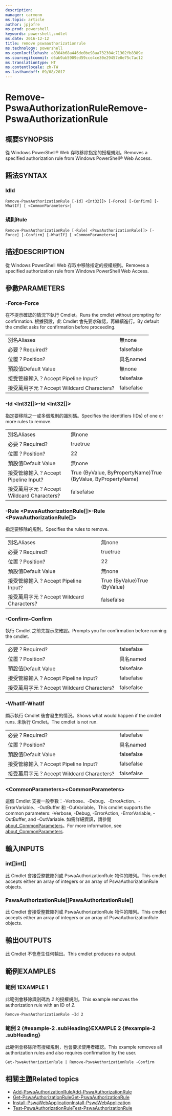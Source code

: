 ```yaml
---
description: 
manager: carmonm
ms.topic: article
author: jpjofre
ms.prod: powershell
keywords: powershell,cmdlet
ms.date: 2016-12-12
title: remove pswaauthorizationrule
ms.technology: powershell
ms.openlocfilehash: a8304b68a446de0be98aa732304c71302fb8389e
ms.sourcegitcommit: d6ab9ab5909ed59cce4ce30e29457e0e75c7ac12
ms.translationtype: HT
ms.contentlocale: zh-TW
ms.lasthandoff: 09/08/2017
---
```

# <a name="remove-pswaauthorizationrule"></a><span data-ttu-id="63169-103">Remove-PswaAuthorizationRule</span><span class="sxs-lookup"><span data-stu-id="63169-103">Remove-PswaAuthorizationRule</span></span>

## <a name="synopsis"></a><span data-ttu-id="63169-104">概要</span><span class="sxs-lookup"><span data-stu-id="63169-104">SYNOPSIS</span></span>

<span data-ttu-id="63169-105">從 Windows PowerShell® Web 存取移除指定的授權規則。</span><span class="sxs-lookup"><span data-stu-id="63169-105">Removes a specified authorization rule from Windows PowerShell® Web Access.</span></span>

## <a name="syntax"></a><span data-ttu-id="63169-106">語法</span><span class="sxs-lookup"><span data-stu-id="63169-106">SYNTAX</span></span>

### <a name="id"></a><span data-ttu-id="63169-107">Id</span><span class="sxs-lookup"><span data-stu-id="63169-107">Id</span></span>
```
Remove-PswaAuthorizationRule [-Id] <Int32[]> [-Force] [-Confirm] [-WhatIf] [ <CommonParameters>]
```

### <a name="rule"></a><span data-ttu-id="63169-108">規則</span><span class="sxs-lookup"><span data-stu-id="63169-108">Rule</span></span>
```
Remove-PswaAuthorizationRule [-Rule] <PswaAuthorizationRule[]> [-Force] [-Confirm] [-WhatIf] [ <CommonParameters>]
```

## <a name="description"></a><span data-ttu-id="63169-109">描述</span><span class="sxs-lookup"><span data-stu-id="63169-109">DESCRIPTION</span></span>

<span data-ttu-id="63169-110">從 Windows PowerShell Web 存取中移除指定的授權規則。</span><span class="sxs-lookup"><span data-stu-id="63169-110">Removes a specified authorization rule from Windows PowerShell Web Access.</span></span>

## <a name="parameters"></a><span data-ttu-id="63169-111">參數</span><span class="sxs-lookup"><span data-stu-id="63169-111">PARAMETERS</span></span>

### <a name="-force"></a><span data-ttu-id="63169-112">-Force</span><span class="sxs-lookup"><span data-stu-id="63169-112">-Force</span></span>

<span data-ttu-id="63169-113">在不提示確認的情況下執行 Cmdlet。</span><span class="sxs-lookup"><span data-stu-id="63169-113">Runs the cmdlet without prompting for confirmation.</span></span> <span data-ttu-id="63169-114">根據預設，此 Cmdlet 會先要求確認，再繼續進行。</span><span class="sxs-lookup"><span data-stu-id="63169-114">By default the cmdlet asks for confirmation before proceeding.</span></span>

|||  
|-|-|
| <span data-ttu-id="63169-115">別名</span><span class="sxs-lookup"><span data-stu-id="63169-115">Aliases</span></span>                              | <span data-ttu-id="63169-116">無</span><span class="sxs-lookup"><span data-stu-id="63169-116">none</span></span>                                 |
| <span data-ttu-id="63169-117">必要？</span><span class="sxs-lookup"><span data-stu-id="63169-117">Required?</span></span>                            | <span data-ttu-id="63169-118">false</span><span class="sxs-lookup"><span data-stu-id="63169-118">false</span></span>                                |
| <span data-ttu-id="63169-119">位置？</span><span class="sxs-lookup"><span data-stu-id="63169-119">Position?</span></span>                            | <span data-ttu-id="63169-120">具名</span><span class="sxs-lookup"><span data-stu-id="63169-120">named</span></span>                                |
| <span data-ttu-id="63169-121">預設值</span><span class="sxs-lookup"><span data-stu-id="63169-121">Default Value</span></span>                        | <span data-ttu-id="63169-122">無</span><span class="sxs-lookup"><span data-stu-id="63169-122">none</span></span>                                 |
| <span data-ttu-id="63169-123">接受管線輸入？</span><span class="sxs-lookup"><span data-stu-id="63169-123">Accept Pipeline Input?</span></span>               | <span data-ttu-id="63169-124">false</span><span class="sxs-lookup"><span data-stu-id="63169-124">false</span></span>                                |
| <span data-ttu-id="63169-125">接受萬用字元？</span><span class="sxs-lookup"><span data-stu-id="63169-125">Accept Wildcard Characters?</span></span>          | <span data-ttu-id="63169-126">false</span><span class="sxs-lookup"><span data-stu-id="63169-126">false</span></span>                                |

### <a name="-id-ltint32gt"></a><span data-ttu-id="63169-127">-Id &lt;Int32\[\]&gt;</span><span class="sxs-lookup"><span data-stu-id="63169-127">-Id &lt;Int32\[\]&gt;</span></span>

<span data-ttu-id="63169-128">指定要移除之一或多個規則的識別碼。</span><span class="sxs-lookup"><span data-stu-id="63169-128">Specifies the identifiers (IDs) of one or more rules to remove.</span></span>

|||  
|-|-|
| <span data-ttu-id="63169-129">別名</span><span class="sxs-lookup"><span data-stu-id="63169-129">Aliases</span></span>                              | <span data-ttu-id="63169-130">無</span><span class="sxs-lookup"><span data-stu-id="63169-130">none</span></span>                                 |
| <span data-ttu-id="63169-131">必要？</span><span class="sxs-lookup"><span data-stu-id="63169-131">Required?</span></span>                            | <span data-ttu-id="63169-132">true</span><span class="sxs-lookup"><span data-stu-id="63169-132">true</span></span>                                 |
| <span data-ttu-id="63169-133">位置？</span><span class="sxs-lookup"><span data-stu-id="63169-133">Position?</span></span>                            | <span data-ttu-id="63169-134">2</span><span class="sxs-lookup"><span data-stu-id="63169-134">2</span></span>                                    |
| <span data-ttu-id="63169-135">預設值</span><span class="sxs-lookup"><span data-stu-id="63169-135">Default Value</span></span>                        | <span data-ttu-id="63169-136">無</span><span class="sxs-lookup"><span data-stu-id="63169-136">none</span></span>                                 |
| <span data-ttu-id="63169-137">接受管線輸入？</span><span class="sxs-lookup"><span data-stu-id="63169-137">Accept Pipeline Input?</span></span>               | <span data-ttu-id="63169-138">True (ByValue, ByPropertyName)</span><span class="sxs-lookup"><span data-stu-id="63169-138">True (ByValue, ByPropertyName)</span></span>       |
| <span data-ttu-id="63169-139">接受萬用字元？</span><span class="sxs-lookup"><span data-stu-id="63169-139">Accept Wildcard Characters?</span></span>          | <span data-ttu-id="63169-140">false</span><span class="sxs-lookup"><span data-stu-id="63169-140">false</span></span>                                |

### <a name="-rule-ltpswaauthorizationrulegt"></a><span data-ttu-id="63169-141">-Rule &lt;PswaAuthorizationRule\[\]&gt;</span><span class="sxs-lookup"><span data-stu-id="63169-141">-Rule &lt;PswaAuthorizationRule\[\]&gt;</span></span>

<span data-ttu-id="63169-142">指定要移除的規則。</span><span class="sxs-lookup"><span data-stu-id="63169-142">Specifies the rules to remove.</span></span>

|||  
|-|-|
| <span data-ttu-id="63169-143">別名</span><span class="sxs-lookup"><span data-stu-id="63169-143">Aliases</span></span>                              | <span data-ttu-id="63169-144">無</span><span class="sxs-lookup"><span data-stu-id="63169-144">none</span></span>                                 |
| <span data-ttu-id="63169-145">必要？</span><span class="sxs-lookup"><span data-stu-id="63169-145">Required?</span></span>                            | <span data-ttu-id="63169-146">true</span><span class="sxs-lookup"><span data-stu-id="63169-146">true</span></span>                                 |
| <span data-ttu-id="63169-147">位置？</span><span class="sxs-lookup"><span data-stu-id="63169-147">Position?</span></span>                            | <span data-ttu-id="63169-148">2</span><span class="sxs-lookup"><span data-stu-id="63169-148">2</span></span>                                    |
| <span data-ttu-id="63169-149">預設值</span><span class="sxs-lookup"><span data-stu-id="63169-149">Default Value</span></span>                        | <span data-ttu-id="63169-150">無</span><span class="sxs-lookup"><span data-stu-id="63169-150">none</span></span>                                 |
| <span data-ttu-id="63169-151">接受管線輸入？</span><span class="sxs-lookup"><span data-stu-id="63169-151">Accept Pipeline Input?</span></span>               | <span data-ttu-id="63169-152">True (ByValue)</span><span class="sxs-lookup"><span data-stu-id="63169-152">True (ByValue)</span></span>                       |
| <span data-ttu-id="63169-153">接受萬用字元？</span><span class="sxs-lookup"><span data-stu-id="63169-153">Accept Wildcard Characters?</span></span>          | <span data-ttu-id="63169-154">false</span><span class="sxs-lookup"><span data-stu-id="63169-154">false</span></span>                                |

### <a name="-confirm"></a><span data-ttu-id="63169-155">-Confirm</span><span class="sxs-lookup"><span data-stu-id="63169-155">-Confirm</span></span>

<span data-ttu-id="63169-156">執行 Cmdlet 之前先提示您確認。</span><span class="sxs-lookup"><span data-stu-id="63169-156">Prompts you for confirmation before running the cmdlet.</span></span>

|||  
|-|-|
| <span data-ttu-id="63169-157">必要？</span><span class="sxs-lookup"><span data-stu-id="63169-157">Required?</span></span>                            | <span data-ttu-id="63169-158">false</span><span class="sxs-lookup"><span data-stu-id="63169-158">false</span></span>                                |
| <span data-ttu-id="63169-159">位置？</span><span class="sxs-lookup"><span data-stu-id="63169-159">Position?</span></span>                            | <span data-ttu-id="63169-160">具名</span><span class="sxs-lookup"><span data-stu-id="63169-160">named</span></span>                                |
| <span data-ttu-id="63169-161">預設值</span><span class="sxs-lookup"><span data-stu-id="63169-161">Default Value</span></span>                        | <span data-ttu-id="63169-162">false</span><span class="sxs-lookup"><span data-stu-id="63169-162">false</span></span>                                |
| <span data-ttu-id="63169-163">接受管線輸入？</span><span class="sxs-lookup"><span data-stu-id="63169-163">Accept Pipeline Input?</span></span>               | <span data-ttu-id="63169-164">false</span><span class="sxs-lookup"><span data-stu-id="63169-164">false</span></span>                                |
| <span data-ttu-id="63169-165">接受萬用字元？</span><span class="sxs-lookup"><span data-stu-id="63169-165">Accept Wildcard Characters?</span></span>          | <span data-ttu-id="63169-166">false</span><span class="sxs-lookup"><span data-stu-id="63169-166">false</span></span>                                |

### <a name="-whatif"></a><span data-ttu-id="63169-167">-WhatIf</span><span class="sxs-lookup"><span data-stu-id="63169-167">-WhatIf</span></span>

<span data-ttu-id="63169-168">顯示執行 Cmdlet 後會發生的情況。</span><span class="sxs-lookup"><span data-stu-id="63169-168">Shows what would happen if the cmdlet runs.</span></span> <span data-ttu-id="63169-169">未執行 Cmdlet。</span><span class="sxs-lookup"><span data-stu-id="63169-169">The cmdlet is not run.</span></span>

|||  
|-|-|
| <span data-ttu-id="63169-170">必要？</span><span class="sxs-lookup"><span data-stu-id="63169-170">Required?</span></span>                            | <span data-ttu-id="63169-171">false</span><span class="sxs-lookup"><span data-stu-id="63169-171">false</span></span>                                |
| <span data-ttu-id="63169-172">位置？</span><span class="sxs-lookup"><span data-stu-id="63169-172">Position?</span></span>                            | <span data-ttu-id="63169-173">具名</span><span class="sxs-lookup"><span data-stu-id="63169-173">named</span></span>                                |
| <span data-ttu-id="63169-174">預設值</span><span class="sxs-lookup"><span data-stu-id="63169-174">Default Value</span></span>                        | <span data-ttu-id="63169-175">false</span><span class="sxs-lookup"><span data-stu-id="63169-175">false</span></span>                                |
| <span data-ttu-id="63169-176">接受管線輸入？</span><span class="sxs-lookup"><span data-stu-id="63169-176">Accept Pipeline Input?</span></span>               | <span data-ttu-id="63169-177">false</span><span class="sxs-lookup"><span data-stu-id="63169-177">false</span></span>                                |
| <span data-ttu-id="63169-178">接受萬用字元？</span><span class="sxs-lookup"><span data-stu-id="63169-178">Accept Wildcard Characters?</span></span>          | <span data-ttu-id="63169-179">false</span><span class="sxs-lookup"><span data-stu-id="63169-179">false</span></span>                                |

### <a name="ltcommonparametersgt"></a><span data-ttu-id="63169-180">&lt;CommonParameters&gt;</span><span class="sxs-lookup"><span data-stu-id="63169-180">&lt;CommonParameters&gt;</span></span>

<span data-ttu-id="63169-181">這個 Cmdlet 支援一般參數：-Verbose、-Debug、-ErrorAction、-ErrorVariable、-OutBuffer 和 -OutVariable。</span><span class="sxs-lookup"><span data-stu-id="63169-181">This cmdlet supports the common parameters: -Verbose, -Debug, -ErrorAction, -ErrorVariable, -OutBuffer, and -OutVariable.</span></span>
<span data-ttu-id="63169-182">如需詳細資訊，請參閱 [about_CommonParameters](http://go.microsoft.com/fwlink/p/?LinkID=113216)。</span><span class="sxs-lookup"><span data-stu-id="63169-182">For more information, see [about_CommonParameters](http://go.microsoft.com/fwlink/p/?LinkID=113216).</span></span>

## <a name="inputs"></a><span data-ttu-id="63169-183">輸入</span><span class="sxs-lookup"><span data-stu-id="63169-183">INPUTS</span></span>

### <a name="int"></a><span data-ttu-id="63169-184">int\[\]</span><span class="sxs-lookup"><span data-stu-id="63169-184">int\[\]</span></span>

<span data-ttu-id="63169-185">此 Cmdlet 會接受整數陣列或 PswaAuthorizationRule 物件的陣列。</span><span class="sxs-lookup"><span data-stu-id="63169-185">This cmdlet accepts either an array of integers or an array of PswaAuthorizationRule objects.</span></span>

### <a name="pswaauthorizationrule"></a><span data-ttu-id="63169-186">PswaAuthorizationRule\[\]</span><span class="sxs-lookup"><span data-stu-id="63169-186">PswaAuthorizationRule\[\]</span></span>

<span data-ttu-id="63169-187">此 Cmdlet 會接受整數陣列或 PswaAuthorizationRule 物件的陣列。</span><span class="sxs-lookup"><span data-stu-id="63169-187">This cmdlet accepts either an array of integers or an array of PswaAuthorizationRule objects.</span></span>

## <a name="outputs"></a><span data-ttu-id="63169-188">輸出</span><span class="sxs-lookup"><span data-stu-id="63169-188">OUTPUTS</span></span>

<span data-ttu-id="63169-189">此 Cmdlet 不會產生任何輸出。</span><span class="sxs-lookup"><span data-stu-id="63169-189">This cmdlet produces no output.</span></span>

## <a name="examples"></a><span data-ttu-id="63169-190">範例</span><span class="sxs-lookup"><span data-stu-id="63169-190">EXAMPLES</span></span>

### <a name="example-1"></a><span data-ttu-id="63169-191">範例 1</span><span class="sxs-lookup"><span data-stu-id="63169-191">EXAMPLE 1</span></span>

<span data-ttu-id="63169-192">此範例會移除識別碼為 *2* 的授權規則。</span><span class="sxs-lookup"><span data-stu-id="63169-192">This example removes the authorization rule with an ID of *2*.</span></span>

```
Remove-PswaAuthorizationRule –Id 2
```

### <a name="example-2-example-2-subheading"></a><span data-ttu-id="63169-193">範例 2 {#example-2 .subHeading}</span><span class="sxs-lookup"><span data-stu-id="63169-193">EXAMPLE 2 {#example-2 .subHeading}</span></span>

<span data-ttu-id="63169-194">此範例會移除所有授權規則，也會要求使用者確認。</span><span class="sxs-lookup"><span data-stu-id="63169-194">This example removes all authorization rules and also requires confirmation by the user.</span></span>

```
Get-PswaAuthorizationRule | Remove-PswaAuthorizationRule -Confirm
```

## <a name="related-topics"></a><span data-ttu-id="63169-195">相關主題</span><span class="sxs-lookup"><span data-stu-id="63169-195">Related topics</span></span>

- [<span data-ttu-id="63169-196">Add-PswaAuthorizationRule</span><span class="sxs-lookup"><span data-stu-id="63169-196">Add-PswaAuthorizationRule</span></span>](add-pswaauthorizationrule.md)
- [<span data-ttu-id="63169-197">Get-PswaAuthorizationRule</span><span class="sxs-lookup"><span data-stu-id="63169-197">Get-PswaAuthorizationRule</span></span>](get-pswaauthorizationrule.md)
- [<span data-ttu-id="63169-198">Install-PswaWebApplication</span><span class="sxs-lookup"><span data-stu-id="63169-198">Install-PswaWebApplication</span></span>](install-pswawebapplication.md)
- [<span data-ttu-id="63169-199">Test-PswaAuthorizationRule</span><span class="sxs-lookup"><span data-stu-id="63169-199">Test-PswaAuthorizationRule</span></span>](test-pswaauthorizationrule.md)
